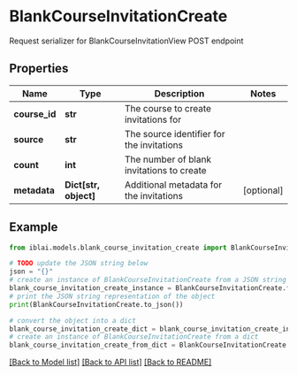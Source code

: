 # BlankCourseInvitationCreate

Request serializer for BlankCourseInvitationView POST endpoint

## Properties

Name | Type | Description | Notes
------------ | ------------- | ------------- | -------------
**course_id** | **str** | The course to create invitations for | 
**source** | **str** | The source identifier for the invitations | 
**count** | **int** | The number of blank invitations to create | 
**metadata** | **Dict[str, object]** | Additional metadata for the invitations | [optional] 

## Example

```python
from iblai.models.blank_course_invitation_create import BlankCourseInvitationCreate

# TODO update the JSON string below
json = "{}"
# create an instance of BlankCourseInvitationCreate from a JSON string
blank_course_invitation_create_instance = BlankCourseInvitationCreate.from_json(json)
# print the JSON string representation of the object
print(BlankCourseInvitationCreate.to_json())

# convert the object into a dict
blank_course_invitation_create_dict = blank_course_invitation_create_instance.to_dict()
# create an instance of BlankCourseInvitationCreate from a dict
blank_course_invitation_create_from_dict = BlankCourseInvitationCreate.from_dict(blank_course_invitation_create_dict)
```
[[Back to Model list]](../README.md#documentation-for-models) [[Back to API list]](../README.md#documentation-for-api-endpoints) [[Back to README]](../README.md)


